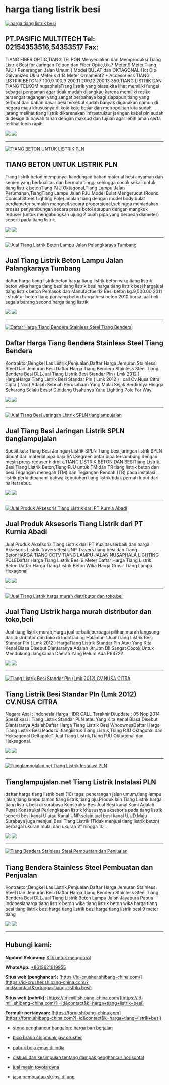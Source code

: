 # harga tiang listrik besi

<a href="https://swt.shibang-china.com/?l=id&img&k=harga+tiang+listrik+besi" target="_blank">![harga tiang listrik besi](http://static.shibang-china.com/all-800x300/1486.jpg)</a>

## PT.PASIFIC MULTITECH Tel: 02154353516,54353517 Fax:
TIANG FIBER OPTIC,TIANG TELPON Menyediakan dan Memproduksi Tiang Listrik Besi for Jaringan Telpon dan Fiber Optic,Uk.7 Meter,9 Meter,Tiang PJU ( Penerangan Jalan Umum ) Model BULAT dan OKTAGONAL,Hot Dip Galvanized Uk.6 Meter s d 14 Meter Ornament2 + Accesoriess TIANG LISTRIK BETON 7 100,9 100,9 200,11 200,12 200.13 350.TIANG LISTRIK DAN TIANG TELKOM nusaphalaTiang listrik yang biasa kita lihat memiliki fungsi sebagai pengaman agar tidak mudah dijangkau karena memiliki resiko tersengat tegangan yang sangat berbahaya bagi siapapun,tiang yang terbuat dari bahan dasar besi tersebut sudah banyak digunakan namun di negara maju khususnya di kota kota besar dan metropolitan kita sudah jarang melihat tiang listrik dikarenakan infrastruktur jaringan kabel pln sudah di design di bawah tanah dengan maksud dan tujuan agar lebih aman serta terlihat lebih rapih.


<a href="https://whatsapp.shibangsoft.com/WhatsApp.php" target="_blank" title="WhatsApp">![](http://static.shibang-china.com/icon/whatsapp.png)</a> <a href="https://swt.shibang-china.com/?l=id&icon&k=harga+tiang+listrik+besi" target="_blank">![](http://static.shibang-china.com/icon/chat-id.png)</a>

---

<a href="https://swt.shibang-china.com/?l=id&img&k=harga+tiang+listrik+besi" target="_blank">![TIANG BETON UNTUK LISTRIK PLN](http://static.shibang-china.com/all-800x300/1123.jpg)</a>

## TIANG BETON UNTUK LISTRIK PLN
Tiang listrik beton mempunyai kandungan bahan material besi anyaman dan semen yang berkualitas dan bermutu tinggi,sehingga cocok sekali untuk tiang listrik betonTiang PJU Oktagonal,Tiang Lampu Jalan Perumahan,TiangTiang Lampu Jalan PJU Model Bulat Mengerucut (Round Conical Street Lighting Pole) adalah tiang dengan model body bulat berdiameter semakin mengecil secara proporsional,sehingga meniadakan proses penyambungan secara press botol ataupun dengan mangkuk reduser (untuk mengabungkan ujung 2 buah pipa yang berbeda diameter) seperti pada tiang listrik.


<a href="https://whatsapp.shibangsoft.com/WhatsApp.php" target="_blank" title="WhatsApp">![](http://static.shibang-china.com/icon/whatsapp.png)</a> <a href="https://swt.shibang-china.com/?l=id&icon&k=harga+tiang+listrik+besi" target="_blank">![](http://static.shibang-china.com/icon/chat-id.png)</a>

---

<a href="https://swt.shibang-china.com/?l=id&img&k=harga+tiang+listrik+besi" target="_blank">![Jual Tiang Listrik Beton Lampu Jalan Palangkaraya Tumbang](http://static.shibang-china.com/all-800x300/579.jpg)</a>

## Jual Tiang Listrik Beton Lampu Jalan Palangkaraya Tumbang
daftar harga tiang listrik beton harga tiang listrik beton wika tiang listrik beton wika harga tiang besi tiang listrik besi harga tiang listrik besi hargajual tiang listrik beton Pemasok dan Manufactuer12 Besi beton kg.9,500.00 2011 · struktur beton tiang pancang beton harga besi beton 2010.bursa jual beli segala barang second harga tiang listrik


<a href="https://whatsapp.shibangsoft.com/WhatsApp.php" target="_blank" title="WhatsApp">![](http://static.shibang-china.com/icon/whatsapp.png)</a> <a href="https://swt.shibang-china.com/?l=id&icon&k=harga+tiang+listrik+besi" target="_blank">![](http://static.shibang-china.com/icon/chat-id.png)</a>

---

<a href="https://swt.shibang-china.com/?l=id&img&k=harga+tiang+listrik+besi" target="_blank">![Daftar Harga Tiang Bendera Stainless Steel Tiang Bendera](http://static.shibang-china.com/all-800x300/716.jpg)</a>

## Daftar Harga Tiang Bendera Stainless Steel Tiang Bendera
Kontraktor,Bengkel Las Listrik,Penjualan,Daftar Harga Jemuran Stainless Steel Dan Jemuran Besi Daftar Harga Tiang Bendera Stainless Steel Tiang Bendera Besi DLLJual Tiang Listrik Besi Standar Pln ( Lmk 2012 ) HargaHarga Tiang Listrik Besi Standar Pln ( Lmk 2012 ) : call Cv.Nusa Citra Cipta ( Ncc) Adalah Sebuah Perusahaan Yang Mulai Sejak Berdirinya Hingga Sekarang Selalu Exsist Dibidang Usahanya Yaitu Lighting Pole For Way.


<a href="https://whatsapp.shibangsoft.com/WhatsApp.php" target="_blank" title="WhatsApp">![](http://static.shibang-china.com/icon/whatsapp.png)</a> <a href="https://swt.shibang-china.com/?l=id&icon&k=harga+tiang+listrik+besi" target="_blank">![](http://static.shibang-china.com/icon/chat-id.png)</a>

---

<a href="https://swt.shibang-china.com/?l=id&img&k=harga+tiang+listrik+besi" target="_blank">![Jual Tiang Besi Jaringan Listrik SPLN tianglampujalan](http://static.shibang-china.com/all-800x300/1197.jpg)</a>

## Jual Tiang Besi Jaringan Listrik SPLN tianglampujalan
Spesifikasi Tiang Besi Jaringan Listrik SPLN Tiang besi jaringan listrik SPLN dibuat dari material pipa baja SNI.Segmen antar pipa tersambung dengan mesin press reduser hidrolik.TIANG LISTRIK BETON DAN BESITiang Listrik Besi,Tiang Listrik Beton,Tiang PJU untuk TM dan TR tiang listrik beton dan besi Tegangan menegah (TM) dan Tegangan Rendah (TR) pada instalasi listrik perlu dipahami bahwa kebutuhan tiang listrik tidak pernah luput dari hal tersebut.


<a href="https://whatsapp.shibangsoft.com/WhatsApp.php" target="_blank" title="WhatsApp">![](http://static.shibang-china.com/icon/whatsapp.png)</a> <a href="https://swt.shibang-china.com/?l=id&icon&k=harga+tiang+listrik+besi" target="_blank">![](http://static.shibang-china.com/icon/chat-id.png)</a>

---

<a href="https://swt.shibang-china.com/?l=id&img&k=harga+tiang+listrik+besi" target="_blank">![Jual Produk Aksesoris Tiang Listrik dari PT Kurnia Abadi](http://static.shibang-china.com/all-800x300/51.jpg)</a>

## Jual Produk Aksesoris Tiang Listrik dari PT Kurnia Abadi
Jual Produk Aksesoris Tiang Listrik dari PT Kualitas terbaik dan harga Aksesoris Listrik Travers Besi UNP Travers tiang besi dan Tiang BetonHARGA TIANG CCTV TIANG LAMPU JALAN NUSAPHALA LIGHTING POLEDaftar Harga Tiang Listrik Besi 9 Meter Daftar Harga Tiang Listrik Beton Daftar Harga Tiang Listrik Beton Wika Harga Grosir Tiang Lampu Hexagonal


<a href="https://whatsapp.shibangsoft.com/WhatsApp.php" target="_blank" title="WhatsApp">![](http://static.shibang-china.com/icon/whatsapp.png)</a> <a href="https://swt.shibang-china.com/?l=id&icon&k=harga+tiang+listrik+besi" target="_blank">![](http://static.shibang-china.com/icon/chat-id.png)</a>

---

<a href="https://swt.shibang-china.com/?l=id&img&k=harga+tiang+listrik+besi" target="_blank">![Jual Tiang Listrik harga murah distributor dan toko,beli](http://static.shibang-china.com/all-800x300/385.jpg)</a>

## Jual Tiang Listrik harga murah distributor dan toko,beli
Jual tiang listrik murah,Harga jual terbaik,berbagai pilihan,murah langsung dari distributor dan toko di Indotrading Halaman 1Jual Tiang Listrik Besi Standar Pln ( Lmk 2012 ) HargaTiang Listrik Standar Pln Atau Yang Kita Kenal Biasa Disebut Diantaranya Adalah Jtr,Jtm Dll Sangat Cocok Untuk Mendukung Jangkauan Daerah Yang Belum Ada P64722


<a href="https://whatsapp.shibangsoft.com/WhatsApp.php" target="_blank" title="WhatsApp">![](http://static.shibang-china.com/icon/whatsapp.png)</a> <a href="https://swt.shibang-china.com/?l=id&icon&k=harga+tiang+listrik+besi" target="_blank">![](http://static.shibang-china.com/icon/chat-id.png)</a>

---

<a href="https://swt.shibang-china.com/?l=id&img&k=harga+tiang+listrik+besi" target="_blank">![Tiang Listrik Besi Standar Pln (Lmk 2012) CV.NUSA CITRA](http://static.shibang-china.com/all-800x300/648.jpg)</a>

## Tiang Listrik Besi Standar Pln (Lmk 2012) CV.NUSA CITRA
Negara Asal : Indonesia Harga : IDR CALL Terakhir Diupdate : 05 Nop 2014 Spesifikasi : Tiang Listrik Standar PLN atau Yang Kita Kenal Biasa Disebut Diantaranya AdalahDaftar Harga Tiang Listrik Besi WhoownesDaftar Harga Tiang Listrik Besi leads to: tianglistrik Tiang Listrik,Tiang PJU Oktagonal dan Heksagonal Deltapole™ Jual Tiang Listrik,Tiang PJU Oktagonal dan Heksagonal.


<a href="https://whatsapp.shibangsoft.com/WhatsApp.php" target="_blank" title="WhatsApp">![](http://static.shibang-china.com/icon/whatsapp.png)</a> <a href="https://swt.shibang-china.com/?l=id&icon&k=harga+tiang+listrik+besi" target="_blank">![](http://static.shibang-china.com/icon/chat-id.png)</a>

---

<a href="https://swt.shibang-china.com/?l=id&img&k=harga+tiang+listrik+besi" target="_blank">![Tianglampujalan.net Tiang Listrik Instalasi PLN](http://static.shibang-china.com/all-800x300/1010.jpg)</a>

## Tianglampujalan.net Tiang Listrik Instalasi PLN
daftar harga tiang listrik besi (10) tags: penerangan jalan umum,tiang lampu jalan,tiang lampu taman,tiang listrik,tiang pju.Produk lain Tiang Listrik.harga tiang listrik besi di surabaya Konstruksi BesiJual Besi kanal Kami Adalah Pusat Konstruksi Perlengkapan listrik khususnya aksesoris pada tiang listrik seperti besi kanal U atau Kanal UNP.selain jual besi kanal U,UD.Maju Surabaya juga menjual Besi Tiang Listrik (Tidak menjual tiang listrik beton) berbagai ukuran mulai dari ukuran 2″ hingga 10″.


<a href="https://whatsapp.shibangsoft.com/WhatsApp.php" target="_blank" title="WhatsApp">![](http://static.shibang-china.com/icon/whatsapp.png)</a> <a href="https://swt.shibang-china.com/?l=id&icon&k=harga+tiang+listrik+besi" target="_blank">![](http://static.shibang-china.com/icon/chat-id.png)</a>

---

<a href="https://swt.shibang-china.com/?l=id&img&k=harga+tiang+listrik+besi" target="_blank">![Tiang Bendera Stainless Steel Pembuatan dan Penjualan](http://static.shibang-china.com/all-800x300/592.jpg)</a>

## Tiang Bendera Stainless Steel Pembuatan dan Penjualan
Kontraktor,Bengkel Las Listrik,Penjualan,Daftar Harga Jemuran Stainless Steel Dan Jemuran Besi Daftar Harga Tiang Bendera Stainless Steel Tiang Bendera Besi DLLJual Tiang Listrik Beton Lampu Jalan Jayapura Papua Indonesiaharga tiang listrik beton wika tiang listrik beton wika harga tiang besi tiang listrik besi harga tiang listrik besi harga tiang listrik besi 9 meter tiang


<a href="https://whatsapp.shibangsoft.com/WhatsApp.php" target="_blank" title="WhatsApp">![](http://static.shibang-china.com/icon/whatsapp.png)</a> <a href="https://swt.shibang-china.com/?l=id&icon&k=harga+tiang+listrik+besi" target="_blank">![](http://static.shibang-china.com/icon/chat-id.png)</a>

---
## Hubungi kami:

**Ngobrol Sekarang:** [Klik untuk mengobrol](https://swt.shibang-china.com?l=id&contact&k=harga+tiang+listrik+besi)

**WhatsApp:**  [+8613621919955](https://whatsapp.shibangsoft.com/WhatsApp.php)

**Situs web (penghancur):** [https://id-crusher.shibang-china.com/](https://id-crusher.shibang-china.com/?l=id&contact&k=harga+tiang+listrik+besi)

**Situs web (pabrik):** [https://id-mill.shibang-china.com/](https://id-mill.shibang-china.com/?l=id&contact&k=harga+tiang+listrik+besi)

**Formulir pertanyaan:** [https://form.shibang-china.com](https://form.shibang-china.com?l=id&contact&k=harga+tiang+listrik+besi)

* [stone penghancur bangalore harga ban berjalan](../47/stone%20penghancur%20bangalore%20harga%20ban%20berjalan.md)

* [bico braun chipmunk jaw crusher](../49/bico%20braun%20chipmunk%20jaw%20crusher.md)

* [pabrik bola emas di india](../45/pabrik%20bola%20emas%20di%20india.md)

* [diskusi dan kesimpulan tentang dampak penghancur horisontal](../43/diskusi%20dan%20kesimpulan%20tentang%20dampak%20penghancur%20horisontal.md)

* [jual mesin toyota dyna](../47/jual%20mesin%20toyota%20dyna.md)

* [jasa pembuatan skripsi di unp](../43/jasa%20pembuatan%20skripsi%20di%20unp.md)